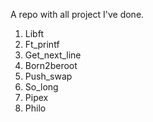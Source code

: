 A repo with all project I've done.
1) Libft
2) Ft_printf
3) Get_next_line
4) Born2beroot
5) Push_swap
6) So_long
7) Pipex
8) Philo